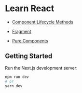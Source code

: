 # Learn React

- [Component Lifecycle Methods](/pages/fundamentals/lifecycle/LifeCycleParent.js)

- [Fragment](/pages/fundamentals/fragment/index.js)

- [Pure Components](/pages/fundamentals/pure-components/ParentCom.js)

## Getting Started

Run the Next.js development server:

```bash
npm run dev
# or
yarn dev
```
